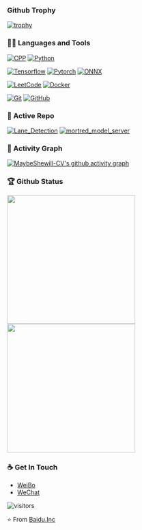 ### Github Trophy
[![trophy](https://github-profile-trophy.vercel.app/?username=MaybeShewill-CV&theme=dracula)](https://github.com/ryo-ma/github-profile-trophy)

### 👨‍💻 Languages and Tools
[![CPP](https://img.shields.io/badge/C++-Solutions-blue.svg?style=flat&logo=c%2B%2Blink=https://github.com/MaybeShewill-CV)](https://github.com/MaybeShewill-CV) 
[![Python](https://img.shields.io/badge/-Python-black?style=flat&logo=python&link=https://github.com/MaybeShewill-CV)](https://github.com/MaybeShewill-CV) 

[![Tensorflow](https://img.shields.io/badge/-Tensorflow-gray?style=flat&logo=tensorflow&link=https://github.com/MaybeShewill-CV)](https://github.com/MaybeShewill-CV)
[![Pytorch](https://img.shields.io/badge/-Pytorch-gray?style=flat&logo=Pytorch&link=https://github.com/MaybeShewill-CV)](https://github.com/MaybeShewill-CV)
[![ONNX](https://img.shields.io/badge/-ONNX-gray?style=flat&logo=onnx&link=https://github.com/MaybeShewill-CV)](https://github.com/MaybeShewill-CV)

[![LeetCode](https://img.shields.io/badge/-LeetCode-02569B?style=flat&logo=leetCode&link=https://github.com/MaybeShewill-CV)](https://github.com/MaybeShewill-CV) 
[![Docker](https://img.shields.io/badge/-Docker-black?style=flat&logo=docker&link=https://github.com/MaybeShewill-CV)](https://github.com/MaybeShewill-CV) 

[![Git](https://img.shields.io/badge/-Git-black?style=flat&logo=git&link=https://github.com/MaybeShewill-CV)](https://github.com/MaybeShewill-CV) 
[![GitHub](https://img.shields.io/badge/-GitHub-181717?style=flat&logo=github&link=https://github.com/MaybeShewill-CV)](https://github.com/MaybeShewill-CV)

### 👀 Active Repo
[![Lane_Detection](https://github-readme-stats-fork-xi.vercel.app/api/pin/?username=MaybeShewill-CV&repo=lanenet-lane-detection&theme=dark)](https://github.com/MaybeShewill-CV/lanenet-lane-detection)
[![mortred_model_server](https://github-readme-stats-fork-xi.vercel.app/api/pin/?username=MaybeShewill-CV&repo=mortred_model_server&theme=dark)](https://github.com/MaybeShewill-CV/mortred_model_server)

### 👀 Activity Graph
[![MaybeShewill-CV's github activity graph](https://github-readme-activity-graph.cyclic.app/graph?username=MaybeShewill-CV&theme=react-dark)](https://github-readme-activity-graph.cyclic.app)

### 🏆 Github Status
<p align="left">
<a href="https://github.com/MaybeShewill-CV">
  <img height="300em" src="https://github-readme-stats-fork-xi.vercel.app/api?username=MaybeShewill-CV&show_icons=true&hide_border=true&theme=dark"/>
  <img height="300em" src="https://github-readme-stats-fork-xi.vercel.app/api/top-langs/?username=MaybeShewill-CV&show_icons=true&hide_border=true&theme=dark&hide=CSS,JavaScript"/>
</a>
</p>

### ☕ Get In Touch
- [WeiBo](https://weibo.com/3073002595/profile?rightmod=1&wvr=6&mod=personinfo&is_all=1)
- [WeChat](https://github.com/MaybeShewill-CV/MaybeShewill-CV/blob/master/data/qr_resize.jpg)

![visitors](https://visitor-badge.glitch.me/badge?page_id=MaybeShewill-CV.visitor-badge)

⭐️ From [Baidu.Inc](https://github.com/MaybeShewill-CV)
